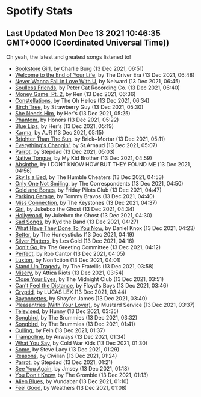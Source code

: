 
# Spotify Stats
## Last Updated Mon Dec 13 2021 10:46:35 GMT+0000 (Coordinated Universal Time))

Oh yeah, the latest and greatest songs listened to!

- [Bookstore Girl](https://www.last.fm/music/Charlie+Burg/_/Bookstore+Girl), by Charlie Burg (13 Dec 2021, 06:51)
- [Welcome to the End of Your Life](https://www.last.fm/music/The+Driver+Era/_/Welcome+to+the+End+of+Your+Life), by The Driver Era (13 Dec 2021, 06:48)
- [Never Wanna Fall in Love With U](https://www.last.fm/music/Nelward/_/Never+Wanna+Fall+in+Love+With+U), by Nelward (13 Dec 2021, 06:45)
- [Soulless Friends](https://www.last.fm/music/Peter+Cat+Recording+Co./_/Soulless+Friends), by Peter Cat Recording Co. (13 Dec 2021, 06:40)
- [Money Game, Pt. 2](https://www.last.fm/music/Ren/_/Money+Game,+Pt.+2), by Ren (13 Dec 2021, 06:36)
- [Constellations](https://www.last.fm/music/The+Oh+Hellos/_/Constellations), by The Oh Hellos (13 Dec 2021, 06:34)
- [Birch Tree](https://www.last.fm/music/Strawberry+Guy/_/Birch+Tree), by Strawberry Guy (13 Dec 2021, 05:30)
- [She Needs Him](https://www.last.fm/music/Her%27s/_/She+Needs+Him), by Her's (13 Dec 2021, 05:25)
- [Phantom](https://www.last.fm/music/Honors/_/Phantom), by Honors (13 Dec 2021, 05:22)
- [Blue Lips](https://www.last.fm/music/Her%27s/_/Blue+Lips), by Her's (13 Dec 2021, 05:19)
- [Karma](https://www.last.fm/music/AJR/_/Karma), by AJR (13 Dec 2021, 05:15)
- [Brighter Than The Sun](https://www.last.fm/music/Brick%252BMortar/_/Brighter+Than+The+Sun), by Brick+Mortar (13 Dec 2021, 05:11)
- [Everything's Changin'](https://www.last.fm/music/St.Arnaud/_/Everything%27s+Changin%27), by St.Arnaud (13 Dec 2021, 05:07)
- [Parrot](https://www.last.fm/music/Stepdad/_/Parrot), by Stepdad (13 Dec 2021, 05:03)
- [Native Tongue](https://www.last.fm/music/My+Kid+Brother/_/Native+Tongue), by My Kid Brother (13 Dec 2021, 04:59)
- [Absinthe](https://www.last.fm/music/I+DONT+KNOW+HOW+BUT+THEY+FOUND+ME/_/Absinthe), by I DONT KNOW HOW BUT THEY FOUND ME (13 Dec 2021, 04:56)
- [Sky Is a Bed](https://www.last.fm/music/The+Humble+Cheaters/_/Sky+Is+a+Bed), by The Humble Cheaters (13 Dec 2021, 04:53)
- [Only One Not Smiling](https://www.last.fm/music/The+Correspondents/_/Only+One+Not+Smiling), by The Correspondents (13 Dec 2021, 04:50)
- [Gold and Bones](https://www.last.fm/music/Friday+Pilots+Club/_/Gold+and+Bones), by Friday Pilots Club (13 Dec 2021, 04:47)
- [Parking Garage](https://www.last.fm/music/Tommy+Bravos/_/Parking+Garage), by Tommy Bravos (13 Dec 2021, 04:40)
- [Miss Connection](https://www.last.fm/music/The+Keystones/_/Miss+Connection), by The Keystones (13 Dec 2021, 04:37)
- [Girl](https://www.last.fm/music/Jukebox+the+Ghost/_/Girl), by Jukebox the Ghost (13 Dec 2021, 04:34)
- [Hollywood](https://www.last.fm/music/Jukebox+the+Ghost/_/Hollywood), by Jukebox the Ghost (13 Dec 2021, 04:30)
- [Sad Songs](https://www.last.fm/music/Kyd+the+Band/_/Sad+Songs), by Kyd the Band (13 Dec 2021, 04:27)
- [What Have They Done To You Now](https://www.last.fm/music/Daniel+Knox/_/What+Have+They+Done+To+You+Now), by Daniel Knox (13 Dec 2021, 04:23)
- [Better](https://www.last.fm/music/The+Honeysticks/_/Better), by The Honeysticks (13 Dec 2021, 04:19)
- [Silver Platters](https://www.last.fm/music/Les+Gold/_/Silver+Platters), by Les Gold (13 Dec 2021, 04:16)
- [Don't Go](https://www.last.fm/music/The+Greeting+Committee/_/Don%27t+Go), by The Greeting Committee (13 Dec 2021, 04:12)
- [Perfect](https://www.last.fm/music/Rob+Cantor/_/Perfect), by Rob Cantor (13 Dec 2021, 04:05)
- [Luxton](https://www.last.fm/music/Nonfiction/_/Luxton), by Nonfiction (13 Dec 2021, 04:01)
- [Stand Up Tragedy](https://www.last.fm/music/The+Fratellis/_/Stand+Up+Tragedy), by The Fratellis (13 Dec 2021, 03:58)
- [Misery](https://www.last.fm/music/Attica+Riots/_/Misery), by Attica Riots (13 Dec 2021, 03:54)
- [Close Your Eyes](https://www.last.fm/music/The+Midnight+Club/_/Close+Your+Eyes), by The Midnight Club (13 Dec 2021, 03:51)
- [Can't Feel the Distance](https://www.last.fm/music/Floyd%27s+Boys/_/Can%27t+Feel+the+Distance), by Floyd's Boys (13 Dec 2021, 03:46)
- [Cryptid](https://www.last.fm/music/LUCAS+LEX/_/Cryptid), by LUCAS LEX (13 Dec 2021, 03:44)
- [Bayonnettes](https://www.last.fm/music/Shayfer+James/_/Bayonnettes), by Shayfer James (13 Dec 2021, 03:40)
- [Pleasantries (With Your Lover)](https://www.last.fm/music/Mustard+Service/_/Pleasantries+(With+Your+Lover)), by Mustard Service (13 Dec 2021, 03:37)
- [Televised](https://www.last.fm/music/Hunny/_/Televised), by Hunny (13 Dec 2021, 03:35)
- [Songbird](https://www.last.fm/music/The+Brummies/_/Songbird), by The Brummies (13 Dec 2021, 03:32)
- [Songbird](https://www.last.fm/music/The+Brummies/_/Songbird), by The Brummies (13 Dec 2021, 01:41)
- [Culling](https://www.last.fm/music/Fein/_/Culling), by Fein (13 Dec 2021, 01:37)
- [Trampoline](https://www.last.fm/music/Airways/_/Trampoline), by Airways (13 Dec 2021, 01:34)
- [What You Say](https://www.last.fm/music/Cold+War+Kids/_/What+You+Say), by Cold War Kids (13 Dec 2021, 01:30)
- [Some](https://www.last.fm/music/Steve+Lacy/_/Some), by Steve Lacy (13 Dec 2021, 01:29)
- [Reasons](https://www.last.fm/music/Civilian/_/Reasons), by Civilian (13 Dec 2021, 01:24)
- [Parrot](https://www.last.fm/music/Stepdad/_/Parrot), by Stepdad (13 Dec 2021, 01:21)
- [See You Again](https://www.last.fm/music/Jmsey/_/See+You+Again), by Jmsey (13 Dec 2021, 01:18)
- [You Don't Know](https://www.last.fm/music/The+Gromble/_/You+Don%27t+Know), by The Gromble (13 Dec 2021, 01:13)
- [Alien Blues](https://www.last.fm/music/Vundabar/_/Alien+Blues), by Vundabar (13 Dec 2021, 01:10)
- [Feel Good](https://www.last.fm/music/Weathers/_/Feel+Good), by Weathers (13 Dec 2021, 01:08)
